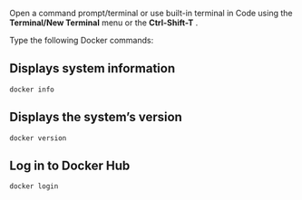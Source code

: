 Open a command prompt/terminal or use built-in terminal in Code using the **Terminal/New Terminal** menu or the **Ctrl-Shift-T** .

Type the following Docker commands:

## Displays system information

    docker info

## Displays the system’s version

    docker version

## Log in to Docker Hub

    docker login